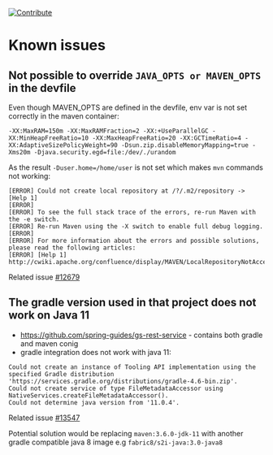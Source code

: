 [![Contribute](https://che.openshift.io/factory/resources/factory-contribute.svg)](https://che.openshift.io/f?url=https://raw.githubusercontent.com/ibuziuk/my-che-devfiles/master/spring-rest-guide/devfile.yaml)

# Known issues

## Not possible to override `JAVA_OPTS or MAVEN_OPTS` in the devfile

Even though MAVEN_OPTS are defined in the devfile, env var is not set correctly in the maven container:

```
-XX:MaxRAM=150m -XX:MaxRAMFraction=2 -XX:+UseParallelGC -XX:MinHeapFreeRatio=10 -XX:MaxHeapFreeRatio=20 -XX:GCTimeRatio=4 -XX:AdaptiveSizePolicyWeight=90 -Dsun.zip.disableMemoryMapping=true -Xms20m -Djava.security.egd=file:/dev/./urandom
```

As the result `-Duser.home=/home/user` is not set which makes `mvn` commands not working:

```
[ERROR] Could not create local repository at /?/.m2/repository -> [Help 1]
[ERROR] 
[ERROR] To see the full stack trace of the errors, re-run Maven with the -e switch.
[ERROR] Re-run Maven using the -X switch to enable full debug logging.
[ERROR] 
[ERROR] For more information about the errors and possible solutions, please read the following articles:
[ERROR] [Help 1] http://cwiki.apache.org/confluence/display/MAVEN/LocalRepositoryNotAccessibleException
```

Related issue [#12679](https://github.com/eclipse/che/issues/12679)

## The gradle version used in that project does not work on Java 11

- https://github.com/spring-guides/gs-rest-service - contains both gradle and maven conig
- gradle integration does not work with java 11:

````
Could not create an instance of Tooling API implementation using the specified Gradle distribution 'https://services.gradle.org/distributions/gradle-4.6-bin.zip'.
Could not create service of type FileMetadataAccessor using NativeServices.createFileMetadataAccessor().
Could not determine java version from '11.0.4'.
````

Related issue [#13547](https://github.com/eclipse/che/issues/13547)

Potential solution would be replacing `maven:3.6.0-jdk-11` with another gradle compatible java 8 image e.g `fabric8/s2i-java:3.0-java8`
